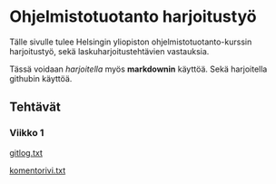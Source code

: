 # Ohjelmistotuotanto harjoitustyö

Tälle sivulle tulee Helsingin yliopiston ohjelmistotuotanto-kurssin harjoitustyö, sekä laskuharjoitustehtävien vastauksia.

Tässä voidaan *harjoitella* myös **markdownin** käyttöä. Sekä harjoitella githubin käyttöä.

## Tehtävät

### Viikko 1

[gitlog.txt](https://github.com/hhautajarvi/ot2021/blob/master/laskarit/viikko1/gitlog.txt)

[komentorivi.txt](https://github.com/hhautajarvi/ot2021/blob/master/laskarit/viikko1/komentorivi.txt)


